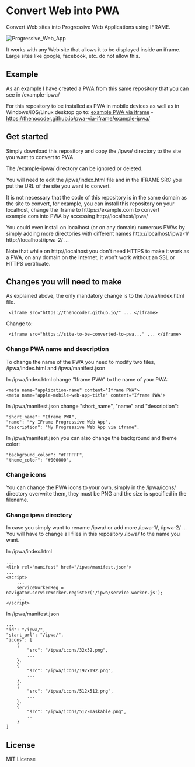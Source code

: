 Convert Web into PWA
====================
Convert Web sites into Progressive Web Applications using IFRAME.

![Progressive_Web_App](https://user-images.githubusercontent.com/114579121/207160550-9564627e-3ce1-4984-8a53-13906561c3b1.png)

It works with any Web site that allows it to be displayed inside an iframe. Large sites like google, facebook, etc. do not allow this.

## Example

As an example I have created a PWA from this same repository that you can see in /example-ipwa/

For this repository to be installed as PWA in mobile devices as well as in Windows/iOS/Linux desktop go to: [example PWA via iframe](https://thenocoder.github.io/pwa-via-iframe/example-ipwa/) - https://thenocoder.github.io/pwa-via-iframe/example-ipwa/

## Get started

Simply download this repository and copy the /ipwa/ directory to the site you want to convert to PWA.

The /example-ipwa/ directory can be ignored or deleted.

You will need to edit the /ipwa/index.html file and in the IFRAME SRC you put the URL of the site you want to convert.

It is not necessary that the code of this repository is in the same domain as the site to convert, for example, you can install this repository on your localhost, change the iframe to htttps://example.com to convert example.com into PWA by accessing http://localhost/ipwa/

You could even install on localhost (or on any domain) numerous PWAs by simply adding more directories with different names http://localhost/ipwa-1/ http://localhost/ipwa-2/ ...

Note that while on http://localhost you don't need HTTPS to make it work as a PWA, on any domain on the Internet, it won't work without an SSL or HTTPS certificate.

## Changes you will need to make

As explained above, the only mandatory change is to the /ipwa/index.html file.

```hmtl
 <iframe src="https://thenocoder.github.io/" ... </iframe>
```

Change to:
```hmtl
 <iframe src="https://site-to-be-converted-to-pwa..." ... </iframe>
```

### Change PWA name and description

To change the name of the PWA you need to modify two files, /ipwa/index.html and /ipwa/manifest.json

In /ipwa/index.html change "Iframe PWA" to the name of your PWA:
```hmtl
<meta name="application-name" content="Iframe PWA">
<meta name="apple-mobile-web-app-title" content="Iframe PWA">
```

In /ipwa/manifest.json change "short_name", "name" and "description":
```hmtl
"short_name": "Iframe PWA",
"name": "My IFrame Progressive Web App",
"description": "My Progressive Web App via iframe",
```

In /ipwa/manifest.json you can also change the background and theme color:
```hmtl
"background_color": "#FFFFFF",
"theme_color": "#000000",
```

### Change icons

You can change the PWA icons to your own, simply in the /ipwa/icons/ directory overwrite them, they must be PNG and the size is specified in the filename.

### Change ipwa directory

In case you simply want to rename /ipwa/ or add more /ipwa-1/, /ipwa-2/ ... You will have to change all files in this repository /ipwa/ to the name you want.

In /ipwa/index.html
```hmtl
...
<link rel="manifest" href="/ipwa/manifest.json">
...
<script>
    ...
    serviceWorkerReg = navigator.serviceWorker.register('/ipwa/service-worker.js');
    ...
</script>
```

In /ipwa/manifest.json
```hmtl
...
"id": "/ipwa/",
"start_url": "/ipwa/",
"icons": [
    {
        "src": "/ipwa/icons/32x32.png",
        ...
    },
    {
        "src": "/ipwa/icons/192x192.png",
        ...
    },
    {
        "src": "/ipwa/icons/512x512.png",
        ...
    },
    {
        "src": "/ipwa/icons/512-maskable.png",
        ..
    }
]
```

## License

MIT License
